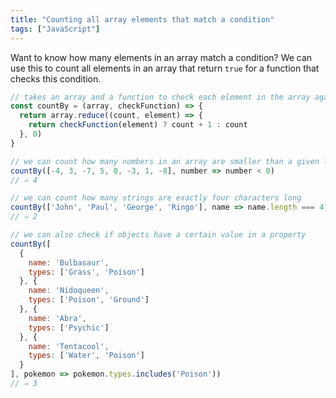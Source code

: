 ```yaml
---
title: "Counting all array elements that match a condition"
tags: ["JavaScript"]
---
```

Want to know how many elements in an array match a condition? We can use this to count all elements in an array that return `true` for a function that checks this condition.

```js
// takes an array and a function to check each element in the array against
const countBy = (array, checkFunction) => {
  return array.reduce((count, element) => {
    return checkFunction(element) ? count + 1 : count
  }, 0)
}

// we can count how many numbers in an array are smaller than a given limit
countBy([-4, 3, -7, 5, 0, -3, 1, -8], number => number < 0)
// ⇒ 4

// we can count how many strings are exactly four characters long
countBy(['John', 'Paul', 'George', 'Ringo'], name => name.length === 4)
// ⇒ 2

// we can also check if objects have a certain value in a property
countBy([
  {
    name: 'Bulbasaur',
    types: ['Grass', 'Poison']
  }, {
    name: 'Nidoqueen',
    types: ['Poison', 'Ground']
  }, {
    name: 'Abra',
    types: ['Psychic']
  }, {
    name: 'Tentacool',
    types: ['Water', 'Poison']
  }
], pokemon => pokemon.types.includes('Poison'))
// ⇒ 3
```
